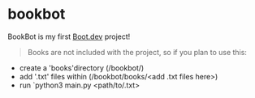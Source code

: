 # bookbot

BookBot is my first [Boot.dev](https://www.boot.dev) project!

> Books are not included with the project, so if you plan to use this:

- create a 'books'directory (/bookbot/<create directory here>)
- add '.txt' files within (/bookbot/books/<add .txt files here>)
- run `python3 main.py <path/to/.txt>

